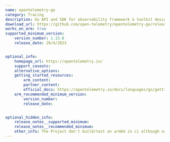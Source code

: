 ```yaml
---
name: opentelemetry-go
category: Tracing
description: Go API and SDK for observability framework & toolkit designed to create, manage telemetry data such as traces, metrics, and log.
download_url: https://github.com/open-telemetry/opentelemetry-go/releases
works_on_arm: true
supported_minimum_version:
    version_number: 1.15.0
    release_date: 28/4/2023


optional_info:
    homepage_url: https://opentelemetry.io/
    support_caveats:
    alternative_options:
    getting_started_resources:
        arm_content:
        partner_content:
        official_docs: https://opentelemetry.io/docs/languages/go/getting-started/
    arm_recommended_minimum_version:
        version_number:
        release_date:


optional_hidden_info:
    release_notes__supported_minimum:
    release_notes__recommended_minimum:
    other_info: The Project don't build/test on arm64 in ci although arm64 support is present.
---
```

